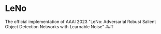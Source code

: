 # LeNo
The official implementation of AAAI 2023 "LeNo: Adversarial Robust Salient Object Detection Networks with Learnable Noise" 
##T

